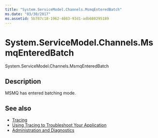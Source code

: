 ```yaml
---
title: "System.ServiceModel.Channels.MsmqEnteredBatch"
ms.date: "03/30/2017"
ms.assetid: 5b787c18-1962-4083-93d1-adb680295189
---
```

# System.ServiceModel.Channels.MsmqEnteredBatch
System.ServiceModel.Channels.MsmqEnteredBatch  
  
## Description  
 MSMQ has entered batching mode.  
  
## See also

- [Tracing](../../../../../docs/framework/wcf/diagnostics/tracing/index.md)
- [Using Tracing to Troubleshoot Your Application](../../../../../docs/framework/wcf/diagnostics/tracing/using-tracing-to-troubleshoot-your-application.md)
- [Administration and Diagnostics](../../../../../docs/framework/wcf/diagnostics/index.md)
